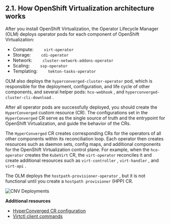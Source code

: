 ## 2.1. How OpenShift Virtualization architecture works




After you install OpenShift Virtualization, the Operator Lifecycle Manager (OLM) deploys operator pods for each component of OpenShift Virtualization:

- Compute: `    virt-operator` 
- Storage: `    cdi-operator` 
- Network: `    cluster-network-addons-operator` 
- Scaling: `    ssp-operator` 
- Templating: `    tekton-tasks-operator` 


OLM also deploys the `hyperconverged-cluster-operator` pod, which is responsible for the deployment, configuration, and life cycle of other components, and several helper pods: `hco-webhook` , and `hyperconverged-cluster-cli-download` .

After all operator pods are successfully deployed, you should create the `HyperConverged` custom resource (CR). The configurations set in the `HyperConverged` CR serve as the single source of truth and the entrypoint for OpenShift Virtualization, and guide the behavior of the CRs.

The `HyperConverged` CR creates corresponding CRs for the operators of all other components within its reconciliation loop. Each operator then creates resources such as daemon sets, config maps, and additional components for the OpenShift Virtualization control plane. For example, when the `hco-operator` creates the `KubeVirt` CR, the `virt-operator` reconciles it and create additional resources such as `virt-controller` , `virt-handler` , and `virt-api` .

The OLM deploys the `hostpath-provisioner-operator` , but it is not functional until you create a `hostpath provisioner` (HPP) CR.

![CNV Deployments](https://access.redhat.com/webassets/avalon/d/OpenShift_Container_Platform-4.11-Virtualization-en-US/images/bc9d58287306aef0f69431ceb85bfebe/cnv_components_main.png)


 **Additional resources** 

-  [HyperConverged CR configuration](https://github.com/kubevirt/hyperconverged-cluster-operator/blob/main/docs/cluster-configuration.md) 
-  [Virtctl client commands](https://access.redhat.com/documentation/en-us/openshift_container_platform/4.11/html-single/virtualization/#virt-virtctl-commands_virt-using-the-cli-tools) 



